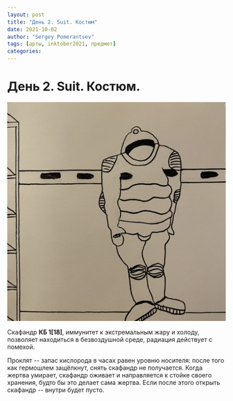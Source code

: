 ```yaml
---
layout: post
title: "День 2. Suit. Костюм"
date: 2021-10-02
author: "Sergey Pomerantsev"
tags: [арты, inktober2021, предмет]
categories:
---
```


# День 2. Suit. Костюм.

![](/assets/images/_inktober21-2.jpg)

Скафандр **КБ 1[18]**, иммунитет к экстремальным жару и холоду, позволяет находиться в безвоздушной среде, радиация действует с помехой.

Проклят -- запас кислорода в часах равен уровню носителя: после того как гермошлем защёлкнут, снять скафандр не получается. Когда жертва умирает, скафандр оживает и направляется к стойке своего хранения, будто бы это делает сама жертва. Если после этого открыть скафандр -- внутри будет пусто.
